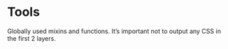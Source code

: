 # Tools
Globally used mixins and functions. It’s important not to output any CSS in the first 2 layers.

